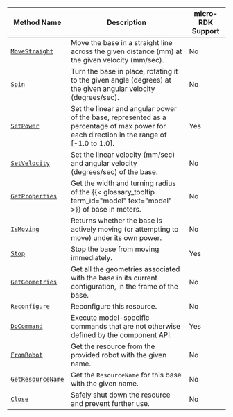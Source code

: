 <!-- prettier-ignore -->
| Method Name | Description | micro-RDK Support |
| ----------- | ----------- | ----------------- |
| [`MoveStraight`](/components/base/#movestraight) | Move the base in a straight line across the given distance (mm) at the given velocity (mm/sec). | No |
| [`Spin`](/components/base/#spin) | Turn the base in place, rotating it to the given angle (degrees) at the given angular velocity (degrees/sec). | No |
| [`SetPower`](/components/base/#setpower) | Set the linear and angular power of the base, represented as a percentage of max power for each direction in the range of [-1.0 to 1.0]. | Yes |
| [`SetVelocity`](/components/base/#setvelocity) | Set the linear velocity (mm/sec) and angular velocity (degrees/sec) of the base. | No |
| [`GetProperties`](/components/base/#getproperties) | Get the width and turning radius of the {{< glossary_tooltip term_id="model" text="model" >}} of base in meters. | No |
| [`IsMoving`](/components/base/#ismoving) | Returns whether the base is actively moving (or attempting to move) under its own power. | No |
| [`Stop`](/components/base/#stop) | Stop the base from moving immediately. | Yes |
| [`GetGeometries`](/components/base/#getgeometries) | Get all the geometries associated with the base in its current configuration, in the frame of the base. | No |
| [`Reconfigure`](/components/base/#reconfigure) | Reconfigure this resource. | No |
| [`DoCommand`](/components/base/#docommand) | Execute model-specific commands that are not otherwise defined by the component API. | Yes |
| [`FromRobot`](/components/base/#fromrobot) | Get the resource from the provided robot with the given name. | No |
| [`GetResourceName`](/components/base/#getresourcename) | Get the `ResourceName` for this base with the given name. | No |
| [`Close`](/components/base/#close) | Safely shut down the resource and prevent further use. | No |
